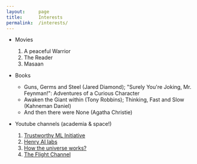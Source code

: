 ```yaml
---
layout:     page
title:      Interests
permalink:  /interests/
---
```


<head>
<!-- Global site tag (gtag.js) - Google Analytics -->
<script async src="https://www.googletagmanager.com/gtag/js?id=G-NB6TYSXY61"></script>
<script>
  window.dataLayer = window.dataLayer || [];
  function gtag(){dataLayer.push(arguments);}
  gtag('js', new Date());

  gtag('config', 'G-NB6TYSXY61');
</script>
</head>


- Movies
    1. A peaceful Warrior
    2. The Reader
    3. Masaan

- Books
    - Guns, Germs and Steel (Jared Diamond); "Surely You're Joking, Mr. Feynman!": Adventures of a Curious Character
    - Awaken the Giant within (Tony Robbins); Thinking, Fast and Slow (Kahneman Daniel)
    - And then there were None (Agatha Christie)

- Youtube channels (academia & space!)
    1. [Trustworthy ML Initiative](https://www.youtube.com/channel/UCzJzYJFp0uqv7efTkZidgnA)
    2. [Henry AI labs](https://www.youtube.com/channel/UCHB9VepY6kYvZjj0Bgxnpbw)
    3. [How the universe works?](https://www.youtube.com/channel/UCu2QtA-3OIJoXdBZfHc3zRA)
    4. [The Flight Channel](https://www.youtube.com/c/theflightchannel)


